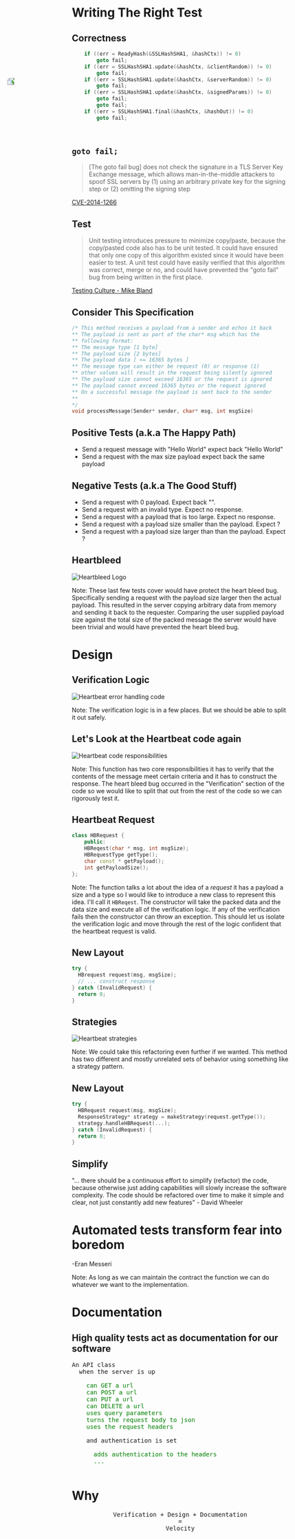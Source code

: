# Writing The Right Test

<!-- .slide: data-background="images/leaf-1571833_1920.jpg" -->


<!-- .slide: data-background="images/questions-2245264_1920.jpg" -->


<!-- .slide: data-background="images/why-2028047_1280.png" -->



## Correctness 

```c
    if ((err = ReadyHash(&SSLHashSHA1, &hashCtx)) != 0)
        goto fail;
    if ((err = SSLHashSHA1.update(&hashCtx, &clientRandom)) != 0)
        goto fail;
    if ((err = SSLHashSHA1.update(&hashCtx, &serverRandom)) != 0)
        goto fail;
    if ((err = SSLHashSHA1.update(&hashCtx, &signedParams)) != 0)
        goto fail;
        goto fail;
    if ((err = SSLHashSHA1.final(&hashCtx, &hashOut)) != 0)
        goto fail;
```
<!-- .element style="width: 100%" -->
<img src="images/Green-Arrow-PNG-Pic.png" style="transform:rotate(-90deg) translate(115px,-150px);" class="fragment" id="green-arrow"/>


## `goto fail;`

> [The goto fail bug] does not check the signature in a TLS Server Key Exchange message, which allows man-in-the-middle attackers to spoof SSL servers by (1) using an arbitrary private key for the signing step or (2) omitting the signing step

[CVE-2014-1266](https://nvd.nist.gov/vuln/detail/CVE-2014-1266)


## Test 

>Unit testing introduces pressure to minimize copy/paste, because the copy/pasted code also has to be unit tested. It could have ensured that only one copy of this algorithm existed since it would have been easier to test. A unit test could have easily verified that this algorithm was correct, merge or no, and could have prevented the &quot;goto fail&quot; bug from being written in the first place.

<!-- .element style="width: 100%" -->

[Testing Culture - Mike Bland](https://martinfowler.com/articles/testing-culture.html)


## Consider This Specification 

```c++
/* This method receives a payload from a sender and echos it back 
** The payload is sent as part of the char* msg which has the
** following format:
** The message type [1 byte]
** The payload size [2 bytes]
** The payload data [ <= 16365 bytes ]
** The message type can either be request (0) or response (1)
** other values will result in the request being silently ignored 
** The payload size cannot exceed 16365 or the request is ignored
** The payload cannot exceed 16365 bytes or the request ignored
** On a successful message the payload is sent back to the sender
**   
*/
void processMessage(Sender* sender, char* msg, int msgSize)
```
<!-- .element style="width: 100%" -->


## Positive Tests (a.k.a The Happy Path)

* Send a request message with "Hello World" expect back "Hello World"
* Send a request with the max size payload expect back the same payload


## Negative Tests (a.k.a The Good Stuff)

* Send a request with 0 payload. Expect back "".
* Send a request with an invalid type. Expect no response.
* Send a request with a payload that is too large. Expect no response.
* Send a request with a payload size smaller than the payload. Expect ?<!-- .element: class="fragment" -->
* Send a request with a payload size larger than than the payload. Expect ?<!-- .element: class="fragment" -->


## Heartbleed

<img src="images/heartbleed-378010.png" alt="Heartbleed Logo" class="plain" style="max-width: 60%; background:transparent" />

Note: These last few tests cover would have protect the heart bleed bug. Specifically sending a request with the payload size larger then the actual payload. This resulted in the server copying arbitrary data from memory and sending it back to the requester. Comparing the user supplied payload size against the total size of the packed message the server would have been trivial and would have prevented the heart bleed bug.



# Design

<!-- .slide: data-background="images/pencils-452238_1920.jpg" -->


## Verification Logic

![Heartbeat error handling code](images/hb_verification_sections.png)
<!-- .element  style="max-width: 45%" -->

Note: The verification logic is in a few places. But we should be able to split it out safely. 


## Let's Look at the Heartbeat code again
![Heartbeat code responsibilities](images/hb_responsibilities.png)
<!-- .element  style="max-width: 45%" -->

Note: This function has two core responsibilities it has to verify that the contents of the message meet certain criteria and it has to construct the response. The heart bleed bug occurred in the "Verification" section of the code so we would like to split that out from the rest of the code so we can rigorously test it.


## Heartbeat Request 

```c++
class HBRequest {
	public:
	HBReqest(char * msg, int msgSize);
	HBRequestType getType();
	char const * getPayload();
	int getPayloadSize();
};
```

Note: The function talks a lot about the idea of a *request* it has a payload a size and a type so I would like to introduce a new class to represent this idea. I'll call it `HBReqest`. The constructor will take the packed data and the data size and execute all of the verification logic. If any of the verification fails then the constructor can throw an exception. This should let us isolate the verification logic and move through the rest of the logic confident that the heartbeat request is valid.


## New Layout

```c++
try {
  HBrequest request(msg, msgSize);
  // ... construct response
} catch (InvalidRequest) {
  return 0;
}
```


## Strategies

![Heartbeat strategies](images/hb_strategy.png)
<!-- .element  style="max-width: 45%" -->

Note: We could take this refactoring even further if we wanted. This method has two different and mostly unrelated sets of behavior using something like a strategy pattern.


## New Layout

```c++
try {
  HBRequest request(msg, msgSize);
  ResponseStrategy* strategy = makeStrategy(request.getType());
  strategy.handleHBRequest(...);
} catch (InvalidRequest) {
  return 0;
}
```


## Simplify

"... there should be a continuous effort to simplify (refactor) the code, because otherwise just adding capabilities will slowly increase the software complexity. The code should be refactored over time to make it simple and clear, not just constantly add new features" - David Wheeler


# Automated tests transform fear into boredom

-Eran Messeri

Note: As long as we can maintain the contract the function we can do whatever we want to the implementation.



# Documentation

<!-- .slide: data-background="images/alphabets-2518268_1920.jpg" -->


## High quality tests act as documentation for our software

<pre>
An API class
  when the server is up
<div style="color: green">
    can GET a url
    can POST a url
    can PUT a url
    can DELETE a url
    uses query parameters
    turns the request body to json
    uses the request headers
</div>
    and authentication is set
<div style="color: green">
      adds authentication to the headers
      ...
</div>
</pre>


<div class="rocket animate">
<h1 class="outline-text">Why</h1>
<!-- .slide: data-background="images/rocket-969_1920.jpg" -->
<pre class="outline-text" style="box-shadow: none; text-align: center;">
Verification + Design + Documentation
=
Velocity
</pre>
</div>

